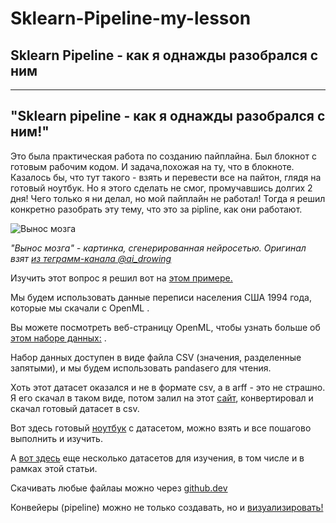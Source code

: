 # Sklearn-Pipeline-my-lesson

## Sklearn Pipeline - как я однажды разобрался с ним

---

"Sklearn pipeline - как я однажды разобрался с ним!"
---


Это была практическая работа по созданию пайплайна. Был блокнот с готовым рабочим кодом. И задача,похожая на ту, что в блокноте. Казалось бы, что тут такого - взять и перевести все на пайтон, глядя на готовый ноутбук. Но я этого сделать не смог, промучавшись долгих 2 дня! Чего только я ни делал, но мой пайплайн не работал! Тогда я решил конкретно разобрать эту тему, что это за pipline, как они работают.


![Вынос мозга](https://user-images.githubusercontent.com/94790150/217045456-06067f6e-ccd3-44bf-82c5-f99cb78ed010.png)

*"Вынос мозга" - картинка, сгенерированная нейросетью. Оригинал взят [из теграмм-канала @ai_drowing](https://web.telegram.org/z/#-1664452970)*

Изучить этот вопрос я решил вот на [этом примере.](https://inria.github.io/scikit-learn-mooc/python_scripts/01_tabular_data_exploration.html)

Мы будем использовать данные переписи населения США 1994 года, которые мы скачали с OpenML .

Вы можете посмотреть веб-страницу OpenML, чтобы узнать больше об [этом наборе данных:](http://www.openml.org/d/1590) .

Набор данных доступен в виде файла CSV (значения, разделенные запятыми), и мы будем использовать pandasего для чтения.

Хоть этот датасет оказался и не в формате csv, а в arff - это не страшно. Я его скачал в таком виде, потом залил на этот [сайт](https://pulipulichen.github.io/jieba-js/weka/arff2csv/), конвертировал и скачал готовый датасет в csv.

Вот здесь готовый [ноутбук](https://github.com/UzunDemir/Sklearn-Pipeline-my-lesson) с датасетом, можно взять и все пошагово выполнить и изучить.

А [вот здесь](https://github.com/INRIA/scikit-learn-mooc/tree/main/datasets) еще несколько датасетов для изучения, в том числе и в рамках этой статьи.

Скачивать любые файлаы можно через [github.dev](https://github.dev/INRIA/scikit-learn-mooc/blob/main/datasets/house_prices.csv)

Конвейеры (pipeline) можно не только создавать, но и [визуализировать!](https://scikit-learn.org/stable/auto_examples/miscellaneous/plot_pipeline_display.html#displaying-a-pipeline-chaining-multiple-preprocessing-steps-classifier)
